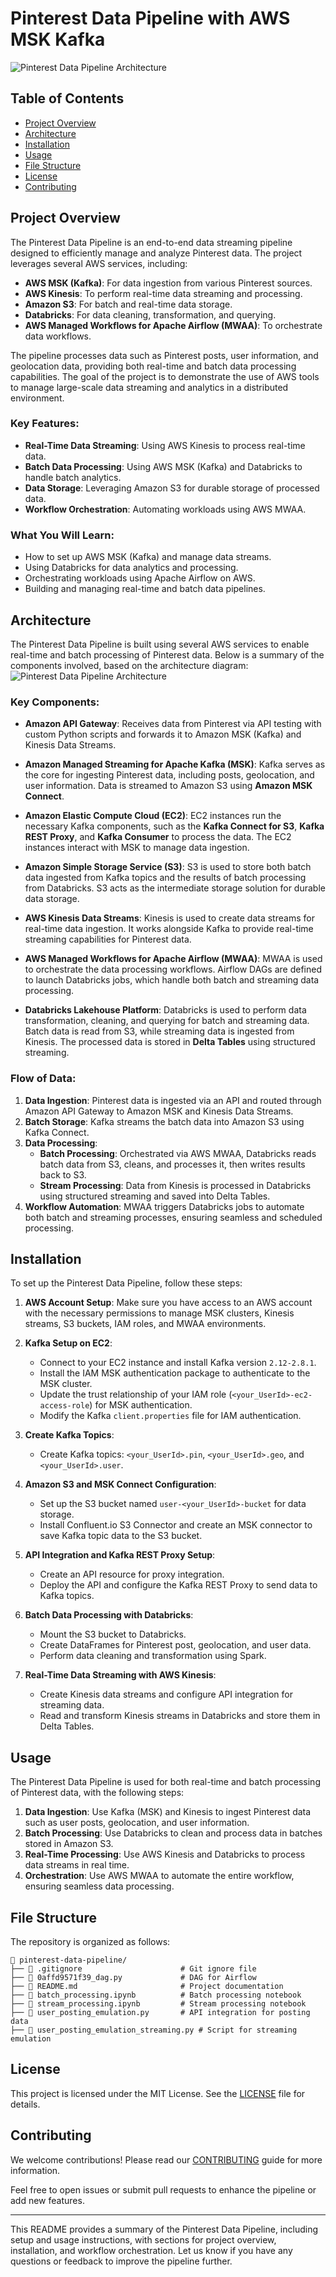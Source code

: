 # Pinterest Data Pipeline with AWS MSK Kafka

![Pinterest Data Pipeline Architecture](assets/images/CloudPinterestPipeline.png)

## Table of Contents
- [Project Overview](#project-overview)
- [Architecture](#architecture)
- [Installation](#installation)
- [Usage](#usage)
- [File Structure](#file-structure)
- [License](#license)
- [Contributing](#contributing)

## Project Overview

The Pinterest Data Pipeline is an end-to-end data streaming pipeline designed to efficiently manage and analyze Pinterest data. The project leverages several AWS services, including:

- **AWS MSK (Kafka)**: For data ingestion from various Pinterest sources.
- **AWS Kinesis**: To perform real-time data streaming and processing.
- **Amazon S3**: For batch and real-time data storage.
- **Databricks**: For data cleaning, transformation, and querying.
- **AWS Managed Workflows for Apache Airflow (MWAA)**: To orchestrate data workflows.

The pipeline processes data such as Pinterest posts, user information, and geolocation data, providing both real-time and batch data processing capabilities. The goal of the project is to demonstrate the use of AWS tools to manage large-scale data streaming and analytics in a distributed environment.

### Key Features:
- **Real-Time Data Streaming**: Using AWS Kinesis to process real-time data.
- **Batch Data Processing**: Using AWS MSK (Kafka) and Databricks to handle batch analytics.
- **Data Storage**: Leveraging Amazon S3 for durable storage of processed data.
- **Workflow Orchestration**: Automating workloads using AWS MWAA.

### What You Will Learn:
- How to set up AWS MSK (Kafka) and manage data streams.
- Using Databricks for data analytics and processing.
- Orchestrating workloads using Apache Airflow on AWS.
- Building and managing real-time and batch data pipelines.

## Architecture

The Pinterest Data Pipeline is built using several AWS services to enable real-time and batch processing of Pinterest data. Below is a summary of the components involved, based on the architecture diagram:
![Pinterest Data Pipeline Architecture](assets/images/CloudPinterestPipeline.png)

### Key Components:

- **Amazon API Gateway**: Receives data from Pinterest via API testing with custom Python scripts and forwards it to Amazon MSK (Kafka) and Kinesis Data Streams.

- **Amazon Managed Streaming for Apache Kafka (MSK)**: Kafka serves as the core for ingesting Pinterest data, including posts, geolocation, and user information. Data is streamed to Amazon S3 using **Amazon MSK Connect**.

- **Amazon Elastic Compute Cloud (EC2)**: EC2 instances run the necessary Kafka components, such as the **Kafka Connect for S3**, **Kafka REST Proxy**, and **Kafka Consumer** to process the data. The EC2 instances interact with MSK to manage data ingestion.

- **Amazon Simple Storage Service (S3)**: S3 is used to store both batch data ingested from Kafka topics and the results of batch processing from Databricks. S3 acts as the intermediate storage solution for durable data storage.

- **AWS Kinesis Data Streams**: Kinesis is used to create data streams for real-time data ingestion. It works alongside Kafka to provide real-time streaming capabilities for Pinterest data.

- **AWS Managed Workflows for Apache Airflow (MWAA)**: MWAA is used to orchestrate the data processing workflows. Airflow DAGs are defined to launch Databricks jobs, which handle both batch and streaming data processing.

- **Databricks Lakehouse Platform**: Databricks is used to perform data transformation, cleaning, and querying for batch and streaming data. Batch data is read from S3, while streaming data is ingested from Kinesis. The processed data is stored in **Delta Tables** using structured streaming.

### Flow of Data:
1. **Data Ingestion**: Pinterest data is ingested via an API and routed through Amazon API Gateway to Amazon MSK and Kinesis Data Streams.
2. **Batch Storage**: Kafka streams the batch data into Amazon S3 using Kafka Connect.
3. **Data Processing**:
   - **Batch Processing**: Orchestrated via AWS MWAA, Databricks reads batch data from S3, cleans, and processes it, then writes results back to S3.
   - **Stream Processing**: Data from Kinesis is processed in Databricks using structured streaming and saved into Delta Tables.
4. **Workflow Automation**: MWAA triggers Databricks jobs to automate both batch and streaming processes, ensuring seamless and scheduled processing.

## Installation

To set up the Pinterest Data Pipeline, follow these steps:

1. **AWS Account Setup**: Make sure you have access to an AWS account with the necessary permissions to manage MSK clusters, Kinesis streams, S3 buckets, IAM roles, and MWAA environments.

2. **Kafka Setup on EC2**:
   - Connect to your EC2 instance and install Kafka version `2.12-2.8.1`.
   - Install the IAM MSK authentication package to authenticate to the MSK cluster.
   - Update the trust relationship of your IAM role (`<your_UserId>-ec2-access-role`) for MSK authentication.
   - Modify the Kafka `client.properties` file for IAM authentication.

3. **Create Kafka Topics**:
   - Create Kafka topics: `<your_UserId>.pin`, `<your_UserId>.geo`, and `<your_UserId>.user`.

4. **Amazon S3 and MSK Connect Configuration**:
   - Set up the S3 bucket named `user-<your_UserId>-bucket` for data storage.
   - Install Confluent.io S3 Connector and create an MSK connector to save Kafka topic data to the S3 bucket.

5. **API Integration and Kafka REST Proxy Setup**:
   - Create an API resource for proxy integration.
   - Deploy the API and configure the Kafka REST Proxy to send data to Kafka topics.

6. **Batch Data Processing with Databricks**:
   - Mount the S3 bucket to Databricks.
   - Create DataFrames for Pinterest post, geolocation, and user data.
   - Perform data cleaning and transformation using Spark.

7. **Real-Time Data Streaming with AWS Kinesis**:
   - Create Kinesis data streams and configure API integration for streaming data.
   - Read and transform Kinesis streams in Databricks and store them in Delta Tables.

## Usage

The Pinterest Data Pipeline is used for both real-time and batch processing of Pinterest data, with the following steps:

1. **Data Ingestion**: Use Kafka (MSK) and Kinesis to ingest Pinterest data such as user posts, geolocation, and user information.
2. **Batch Processing**: Use Databricks to clean and process data in batches stored in Amazon S3.
3. **Real-Time Processing**: Use AWS Kinesis and Databricks to process data streams in real time.
4. **Orchestration**: Use AWS MWAA to automate the entire workflow, ensuring seamless data processing.

## File Structure

The repository is organized as follows:

```
📁 pinterest-data-pipeline/
├── 📄 .gitignore                      # Git ignore file
├── 📄 0affd9571f39_dag.py             # DAG for Airflow 
├── 📄 README.md                       # Project documentation
├── 📄 batch_processing.ipynb          # Batch processing notebook 
├── 📄 stream_processing.ipynb         # Stream processing notebook 
├── 📄 user_posting_emulation.py       # API integration for posting data
├── 📄 user_posting_emulation_streaming.py # Script for streaming emulation 
```

## License

This project is licensed under the MIT License. See the [LICENSE](LICENSE) file for details.

## Contributing

We welcome contributions! Please read our [CONTRIBUTING](CONTRIBUTING.md) guide for more information.

Feel free to open issues or submit pull requests to enhance the pipeline or add new features.

---
This README provides a summary of the Pinterest Data Pipeline, including setup and usage instructions, with sections for project overview, installation, and workflow orchestration. Let us know if you have any questions or feedback to improve the pipeline further.
